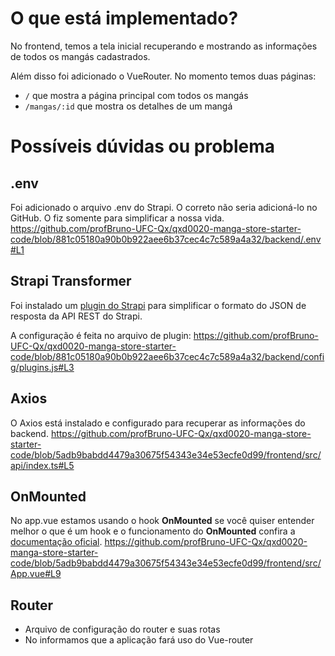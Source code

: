 # O que está implementado?

No frontend, temos a tela inicial recuperando e mostrando as informações de todos os mangás cadastrados.

Além disso foi adicionado o VueRouter. No momento temos duas páginas:

- `/` que mostra a página principal com todos os mangás
- `/mangas/:id` que mostra os detalhes de um mangá 


# Possíveis dúvidas ou problema

## .env
Foi adicionado o arquivo .env do Strapi. O correto não seria adicioná-lo no GitHub. O fiz somente para simplificar a nossa vida.
https://github.com/profBruno-UFC-Qx/qxd0020-manga-store-starter-code/blob/881c05180a90b0b922aee6b37cec4c7c589a4a32/backend/.env#L1

## Strapi Transformer
Foi instalado um [plugin do Strapi](https://market.strapi.io/plugins/strapi-plugin-transformer) para simplificar o formato do JSON de resposta da API REST do Strapi.

A configuração é feita no arquivo de plugin:
https://github.com/profBruno-UFC-Qx/qxd0020-manga-store-starter-code/blob/881c05180a90b0b922aee6b37cec4c7c589a4a32/backend/config/plugins.js#L3

## Axios
O Axios está instalado e configurado para recuperar as informações do backend.
https://github.com/profBruno-UFC-Qx/qxd0020-manga-store-starter-code/blob/5adb9babdd4479a30675f54343e34e53ecfe0d99/frontend/src/api/index.ts#L5

## OnMounted

No app.vue estamos usando o hook **OnMounted** se você quiser entender melhor o que é um hook e o funcionamento do **OnMounted** confira a [documentação oficial](https://vuejs.org/guide/essentials/lifecycle.html).
https://github.com/profBruno-UFC-Qx/qxd0020-manga-store-starter-code/blob/5adb9babdd4479a30675f54343e34e53ecfe0d99/frontend/src/App.vue#L9

## Router

- Arquivo de configuração do router e suas rotas
- No informamos que a aplicação fará uso do Vue-router
